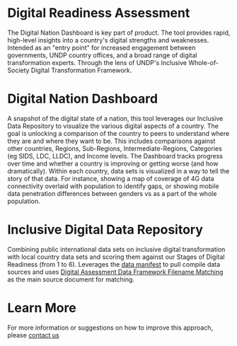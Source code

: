 # Digital Readiness Assessment
The Digital Nation Dashboard is key part of product. The tool provides rapid, high-level insights into a country's digital strengths and weaknesses. Intended as an "entry point" for increased engagement between governments, UNDP country offices, and a broad range of digital transformation experts. Through the lens of UNDP's Inclusive Whole-of-Society Digital Transformation Framework.

# Digital Nation Dashboard 
A snapshot of the digital state of a nation, this tool leverages our Inclusive Data Repository to visualize the various digital aspects of a country. The goal is unlocking a comparison of the country to peers to understand where they are and where they want to be. This includes comparisons against other countries, Regions, Sub-Regions, Intermediate-Regions, Categories (eg SIDS, LDC, LLDC), and Income levels. The Dashboard tracks progress over time and whether a country is improving or getting worse (and how dramatically). Within each country, data sets is visualized in a way to tell the story of that data. For instance, showing a map of coverage of 4G data connectivity overlaid with population to identify gaps, or showing mobile data penetration differences between genders vs as a part of the whole population. 

# Inclusive Digital Data Repository
Combining public international data sets on inclusive digital transformation with local country data sets and scoring them against our Stages of Digital Readiness (from 1 to 6). Leverages the [data manifest](data_manifest_instructions.md) to pull compile data sources and uses [Digital Assessment Data Framework Filename Matching](UNDP%20Digital%20Assessment%20Data%20Framework%20Filename%20Matching%20V7.xlsx) as the main source document for matching.

# Learn More
For more information or suggestions on how to improve this approach, please [contact us](mailto:digital@undp.org?cc=mark.belinsky@undp.org&?subject=[GitHub]%20Digital%20Readiness%20Assessment%20Code%20Inquiry)
